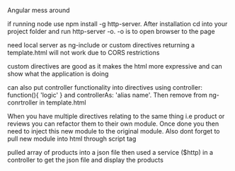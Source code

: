 Angular mess around

if running node use npm install -g http-server. After installation cd into your project folder and run http-server -o. -o is to open browser to the page

need local server as ng-include or custom directives returning a template.html will not work due to CORS restrictions

custom directives are good as it makes the html more expressive and can show what the application is doing

can also put controller functionality into directives using controller: function(){ 'logic' } and controllerAs: 'alias name'.  Then remove from ng-conrtroller in template.html

When you have multiple directives relating to the same thing i.e product or reviews you can refactor them to their own module.  Once done you then need to inject this new module to the original module.  Also dont forget to pull new module into html through script tag

pulled array of products into a json file then used a service ($http) in a controller to get the json file and display the products
